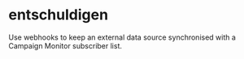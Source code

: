 entschuldigen
=============

Use webhooks to keep an external data source synchronised with a Campaign Monitor subscriber list.